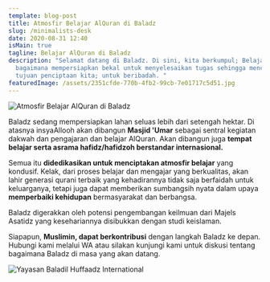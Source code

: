```yaml
---
template: blog-post
title: Atmosfir Belajar AlQuran di Baladz
slug: /minimalists-desk
date: 2020-08-31 12:40
isMain: true
tagline: Belajar AlQuran di Baladz
description: "Selamat datang di Baladz. Di sini, kita berkumpul; Belajar
  bagaimana mempersiapkan bekal untuk menyelesaikan tugas sehingga mencapai
  tujuan penciptaan kita; untuk beribadah. "
featuredImage: /assets/2351cfde-770b-4fb2-99cb-7e01717c5d51.jpg
---
```

![Atmosfir Belajar AlQuran di Baladz](/assets/2351cfde-770b-4fb2-99cb-7e01717c5d51.jpg "Atmosfir Belajar AlQuran di Baladz")

Baladz sedang mempersiapkan lahan seluas lebih dari setengah hektar. Di atasnya insyaAllooh akan dibangun **Masjid 'Umar** sebagai sentral kegiatan dakwah dan pengajaran dan belajar AlQuran. Akan dibangun juga **tempat belajar serta asrama hafidz/hafidzoh berstandar internasional.**

Semua itu **didedikasikan untuk menciptakan atmosfir belajar** yang kondusif. Kelak, dari proses belajar dan mengajar yang berkualitas, akan lahir generasi qurani terbaik yang kehadirannya tidak saja berfaidah untuk keluarganya, tetapi juga dapat memberikan sumbangsih nyata dalam upaya **memperbaiki kehidupan** bermasyarakat dan berbangsa.

Baladz digerakkan oleh potensi pengembangan keilmuan dari Majels Asatidz yang kesehariannya disibukkan dengan studi keislaman.

Siapapun, **Muslimin, dapat berkontribusi** dengan langkah Baladz ke depan. Hubungi kami melalui WA atau silakan kunjungi kami untuk diskusi tentang bagaimana Baladz di masa yang akan datang.

![Yayasan Baladil Huffaadz International](/assets/baladzoffice-min.jpg "Menuju Generasi Qurani Berakhlaq AlQuran")